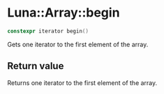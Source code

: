 # Luna::Array::begin

```c++
constexpr iterator begin()
```

Gets one iterator to the first element of the array. 



## Return value
Returns one iterator to the first element of the array. 

